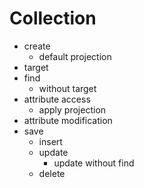 # Collection

* create
  * default projection
* target
* find
  * without target
* attribute access
  * apply projection
* attribute modification
* save
  * insert
  * update
    * update without find
  * delete